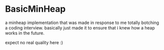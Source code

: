 # BasicMinHeap
a minheap implementation that was made in response to me totally botching a coding interview. 
basically just made it to ensure that i knew how a heap works in the future.

expect no real quality here :)
